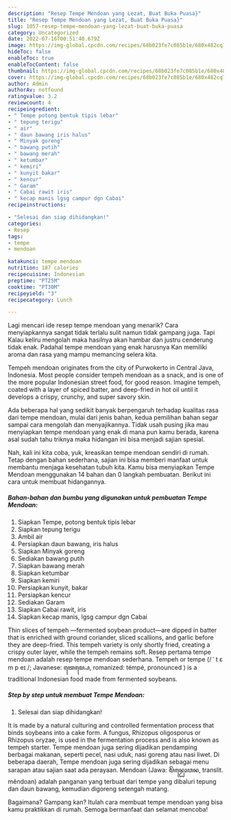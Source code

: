 ```yaml
---
description: "Resep Tempe Mendoan yang Lezat, Buat Buka Puasa}"
title: "Resep Tempe Mendoan yang Lezat, Buat Buka Puasa}"
slug: 1057-resep-tempe-mendoan-yang-lezat-buat-buka-puasa
category: Uncategorized
date: 2022-07-16T00:51:40.679Z
image: https://img-global.cpcdn.com/recipes/68b023fe7c085b1e/680x482cq70/tempe-mendoan-foto-resep-utama.jpg
hideToc: false
enableToc: true
enableTocContent: false
thumbnail: https://img-global.cpcdn.com/recipes/68b023fe7c085b1e/680x482cq70/tempe-mendoan-foto-resep-utama.jpg
cover: https://img-global.cpcdn.com/recipes/68b023fe7c085b1e/680x482cq70/tempe-mendoan-foto-resep-utama.jpg
author: Admin
authorAv: notfound
ratingvalue: 3.2
reviewcount: 4
recipeingredient:
- " Tempe potong bentuk tipis lebar"
- " tepung terigu"
- " air"
- " daun bawang iris halus"
- " Minyak goreng"
- " bawang putih"
- " bawang merah"
- " ketumbar"
- " kemiri"
- " kunyit bakar"
- " kencur"
- " Garam"
- " Cabai rawit iris"
- " kecap manis lgsg campur dgn Cabai"
recipeinstructions:

- "Selesai dan siap dihidangkan!"
categories:
- Resep
tags:
- tempe
- mendoan

katakunci: tempe mendoan 
nutrition: 187 calories
recipecuisine: Indonesian
preptime: "PT25M"
cooktime: "PT30M"
recipeyield: "3"
recipecategory: Lunch

---
```



Lagi mencari ide resep tempe mendoan yang menarik? Cara menyiapkannya sangat tidak terlalu sulit namun tidak gampang juga. Tapi Kalau keliru mengolah maka hasilnya akan hambar dan justru cenderung tidak enak. Padahal tempe mendoan yang enak harusnya Kan memiliki aroma dan rasa yang mampu memancing selera kita.


Tempeh mendoan originates from the city of Purwokerto in Central Java, Indonesia. Most people consider tempeh mendoan as a snack, and is one of the more popular Indonesian street food, for good reason. Imagine tempeh, coated with a layer of spiced batter, and deep-fried in hot oil until it develops a crispy, crunchy, and super savory skin.

Ada beberapa hal yang sedikit banyak berpengaruh terhadap kualitas rasa dari tempe mendoan, mulai dari jenis bahan, kedua pemilihan bahan segar sampai cara mengolah dan menyajikannya. Tidak usah pusing jika mau menyiapkan tempe mendoan yang enak di mana pun kamu berada, karena asal sudah tahu triknya maka hidangan ini bisa menjadi sajian spesial.


Nah, kali ini kita coba, yuk, kreasikan tempe mendoan sendiri di rumah. Tetap dengan bahan sederhana, sajian ini bisa memberi manfaat untuk membantu menjaga kesehatan tubuh kita. Kamu bisa menyiapkan Tempe Mendoan menggunakan 14 bahan dan 0 langkah pembuatan. Berikut ini cara untuk membuat hidangannya.

<!--inarticleads1-->

##### Bahan-bahan dan bumbu yang digunakan untuk pembuatan Tempe Mendoan:

1. Siapkan  Tempe, potong bentuk tipis lebar
1. Siapkan  tepung terigu
1. Ambil  air
1. Persiapkan  daun bawang, iris halus
1. Siapkan  Minyak goreng
1. Sediakan  bawang putih
1. Siapkan  bawang merah
1. Siapkan  ketumbar
1. Siapkan  kemiri
1. Persiapkan  kunyit, bakar
1. Persiapkan  kencur
1. Sediakan  Garam
1. Siapkan  Cabai rawit, iris
1. Siapkan  kecap manis, lgsg campur dgn Cabai


Thin slices of tempeh —fermented soybean product—are dipped in batter that is enriched with ground coriander, sliced scallions, and garlic before they are deep-fried. This tempeh variety is only shortly fried, creating a crispy outer layer, while the tempeh remains soft. Resep pertama tempe mendoan adalah resep tempe mendoan sederhana. Tempeh or tempe (/ ˈ t ɛ m p eɪ /; Javanese: ꦠꦺꦩ꧀ꦥꦺ, romanized: témpé, pronounced ) is a traditional Indonesian food made from fermented soybeans. 

<!--inarticleads2-->

##### Step by step untuk membuat Tempe Mendoan:


1. Selesai dan siap dihidangkan!

It is made by a natural culturing and controlled fermentation process that binds soybeans into a cake form. A fungus, Rhizopus oligosporus or Rhizopus oryzae, is used in the fermentation process and is also known as tempeh starter. Tempe mendoan juga sering dijadikan pendamping berbagai makanan, seperti pecel, nasi uduk, nasi goreng atau nasi liwet. Di beberapa daerah, Tempe mendoan juga sering dijadikan sebagai menu sarapan atau sajian saat ada perayaan. Mendoan (Jawa: ꦩꦼꦤ꧀ꦝꦺꦴꦮꦤ, translit. mêndoan) adalah panganan yang terbuat dari tempe yang dibaluri tepung dan daun bawang, kemudian digoreng setengah matang. 

Bagaimana? Gampang kan? Itulah cara membuat tempe mendoan yang bisa kamu praktikkan di rumah. Semoga bermanfaat dan selamat mencoba!
